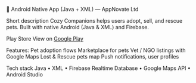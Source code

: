 📱 Android Native App (Java + XML) — AppNovate Ltd

Short description Cozy Companions helps users adopt, sell, and rescue pets. Built with native Android (Java & XML) and Firebase.

Play Store View on [Google Play](https://play.google.com/store/apps/details?id=com.appnovate.dogadoption)

Features:
Pet adoption flows
Marketplace for pets
Vet / NGO listings with Google Maps
Lost & Rescue pets map
Push notifications, user profiles

Tech stack Java • XML • Firebase Realtime Database • Google Maps API • Android Studio
